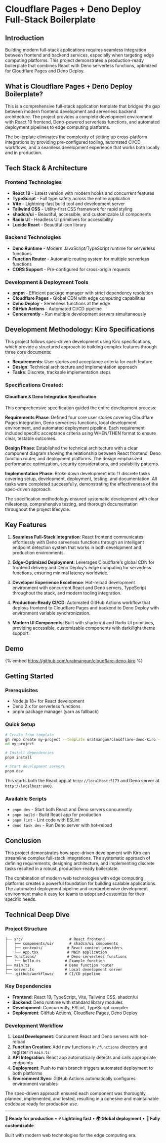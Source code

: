 # Cloudflare Pages + Deno Deploy Full-Stack Boilerplate

## Introduction

Building modern full-stack applications requires seamless integration between frontend and backend services, especially when targeting edge computing platforms. This project demonstrates a production-ready boilerplate that combines React with Deno serverless functions, optimized for Cloudflare Pages and Deno Deploy.

## What is Cloudflare Pages + Deno Deploy Boilerplate?

This is a comprehensive full-stack application template that bridges the gap between modern frontend development and serverless backend architecture. The project provides a complete development environment with React 19 frontend, Deno-powered serverless functions, and automated deployment pipelines to edge computing platforms.

The boilerplate eliminates the complexity of setting up cross-platform integrations by providing pre-configured tooling, automated CI/CD workflows, and a seamless development experience that works both locally and in production.

## Tech Stack & Architecture

### Frontend Technologies
- **React 19** - Latest version with modern hooks and concurrent features
- **TypeScript** - Full type safety across the entire application
- **Vite** - Lightning-fast build tool and development server
- **Tailwind CSS** - Utility-first CSS framework for rapid styling
- **shadcn/ui** - Beautiful, accessible, and customizable UI components
- **Radix UI** - Headless UI primitives for accessibility
- **Lucide React** - Beautiful icon library

### Backend Technologies
- **Deno Runtime** - Modern JavaScript/TypeScript runtime for serverless functions
- **Function Router** - Automatic routing system for multiple serverless functions
- **CORS Support** - Pre-configured for cross-origin requests

### Development & Deployment Tools
- **pnpm** - Efficient package manager with strict dependency resolution
- **Cloudflare Pages** - Global CDN with edge computing capabilities
- **Deno Deploy** - Serverless functions at the edge
- **GitHub Actions** - Automated CI/CD pipeline
- **Concurrently** - Run multiple development servers simultaneously

## Development Methodology: Kiro Specifications

This project follows spec-driven development using Kiro specifications, which provide a structured approach to building complex features through three core documents:

- **Requirements**: User stories and acceptance criteria for each feature
- **Design**: Technical architecture and implementation approach  
- **Tasks**: Discrete, trackable implementation steps

### Specifications Created:

#### Cloudflare & Deno Integration Specification
This comprehensive specification guided the entire development process:

**Requirements Phase**: Defined four core user stories covering Cloudflare Pages integration, Deno serverless functions, local development environment, and automated deployment pipeline. Each requirement included specific acceptance criteria using WHEN/THEN format to ensure clear, testable outcomes.

**Design Phase**: Established the technical architecture with a clear component diagram showing the relationship between React frontend, Deno function router, and deployment platforms. The design emphasized performance optimization, security considerations, and scalability patterns.

**Implementation Phase**: Broke down development into 11 discrete tasks covering setup, development, deployment, testing, and documentation. All tasks were completed successfully, demonstrating the effectiveness of the spec-driven approach.

The specification methodology ensured systematic development with clear milestones, comprehensive testing, and thorough documentation throughout the project lifecycle.

## Key Features

1. **Seamless Full-Stack Integration**: React frontend communicates effortlessly with Deno serverless functions through an intelligent endpoint detection system that works in both development and production environments.

2. **Edge-Optimized Deployment**: Leverages Cloudflare's global CDN for frontend delivery and Deno Deploy's edge computing for serverless functions, ensuring minimal latency worldwide.

3. **Developer Experience Excellence**: Hot-reload development environment with concurrent React and Deno servers, TypeScript throughout the stack, and modern tooling integration.

4. **Production-Ready CI/CD**: Automated GitHub Actions workflow that deploys frontend to Cloudflare Pages and backend to Deno Deploy with environment variable synchronization.

5. **Modern UI Components**: Built with shadcn/ui and Radix UI primitives, providing accessible, customizable components with dark/light theme support.

## Demo

{% embed https://github.com/uratmangun/cloudflare-deno-kiro %}

## Getting Started

### Prerequisites
- Node.js 18+ for React development
- Deno 2.x for serverless functions  
- pnpm package manager (yarn as fallback)

### Quick Setup
```bash
# Create from template
gh repo create my-project --template uratmangun/cloudflare-deno-kiro --public --clone
cd my-project

# Install dependencies
pnpm install

# Start development servers
pnpm dev
```

This starts both the React app at `http://localhost:5173` and Deno server at `http://localhost:8000`.

### Available Scripts
- `pnpm dev` - Start both React and Deno servers concurrently
- `pnpm build` - Build React app for production
- `pnpm lint` - Lint code with ESLint
- `deno task dev` - Run Deno server with hot-reload

## Conclusion

This project demonstrates how spec-driven development with Kiro can streamline complex full-stack integrations. The systematic approach of defining requirements, designing architecture, and implementing discrete tasks resulted in a robust, production-ready boilerplate.

The combination of modern web technologies with edge computing platforms creates a powerful foundation for building scalable applications. The automated deployment pipeline and comprehensive development environment make it easy for teams to adopt and customize for their specific needs.

## Technical Deep Dive

### Project Structure
```
├── src/                     # React frontend
│   ├── components/ui/       # shadcn/ui components
│   ├── contexts/           # React context providers
│   └── App.tsx             # Main application
├── functions/              # Deno serverless functions
│   └── hello.ts           # Example function
├── main.ts                # Deno function router
├── server.ts              # Local development server
└── .github/workflows/     # CI/CD pipeline
```

### Key Dependencies
- **Frontend**: React 19, TypeScript, Vite, Tailwind CSS, shadcn/ui
- **Backend**: Deno runtime with standard library modules
- **Development**: Concurrently, ESLint, TypeScript compiler
- **Deployment**: GitHub Actions, Cloudflare Pages, Deno Deploy

### Development Workflow

1. **Local Development**: Concurrent React and Deno servers with hot-reload
2. **Function Creation**: Add new functions in `/functions` directory and register in `main.ts`
3. **API Integration**: React app automatically detects and calls appropriate endpoints
4. **Deployment**: Push to main branch triggers automated deployment to both platforms
5. **Environment Sync**: GitHub Actions automatically configures environment variables

The spec-driven approach ensured each component was thoroughly planned, implemented, and tested, resulting in a cohesive and maintainable codebase ready for production use.

---

**🚀 Ready for production** • **⚡ Lightning fast** • **🌍 Global deployment** • **🔧 Fully customizable**

Built with modern web technologies for the edge computing era.